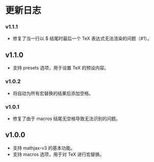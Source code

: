 # 更新日志

### v1.1.1

- 修复了当一行以 $ 结尾时最后一个 TeX 表达式无法渲染的问题（#1）。

## v1.1.0

- 支持 presets 选项，用于设置 TeX 的预设内容。

### v1.0.2

- 将自动为所有宏替换的结果后添加空格。

### v1.0.1

- 修复了由于 macros 结尾无空格导致无法识别的问题。

## v1.0.0

- 支持 mathjax-v3 的基本功能。
- 支持 macros 选项，用于对 TeX 进行宏替换。
